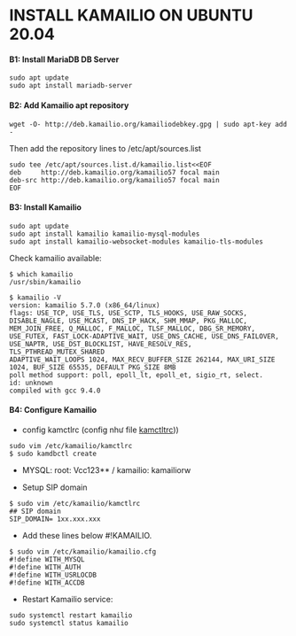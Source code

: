 # INSTALL KAMAILIO ON UBUNTU 20.04

#### B1: Install MariaDB DB Server

```
sudo apt update 
sudo apt install mariadb-server
```
#### B2: Add Kamailio apt repository

```
wget -O- http://deb.kamailio.org/kamailiodebkey.gpg | sudo apt-key add -
```
Then add the repository lines to /etc/apt/sources.list

```
sudo tee /etc/apt/sources.list.d/kamailio.list<<EOF
deb     http://deb.kamailio.org/kamailio57 focal main
deb-src http://deb.kamailio.org/kamailio57 focal main
EOF
```

#### B3: Install Kamailio 

```
sudo apt update
sudo apt install kamailio kamailio-mysql-modules
sudo apt install kamailio-websocket-modules kamailio-tls-modules
```

Check kamailio available:

```
$ which kamailio
/usr/sbin/kamailio

$ kamailio -V
version: kamailio 5.7.0 (x86_64/linux) 
flags: USE_TCP, USE_TLS, USE_SCTP, TLS_HOOKS, USE_RAW_SOCKS, DISABLE_NAGLE, USE_MCAST, DNS_IP_HACK, SHM_MMAP, PKG_MALLOC, MEM_JOIN_FREE, Q_MALLOC, F_MALLOC, TLSF_MALLOC, DBG_SR_MEMORY, USE_FUTEX, FAST_LOCK-ADAPTIVE_WAIT, USE_DNS_CACHE, USE_DNS_FAILOVER, USE_NAPTR, USE_DST_BLOCKLIST, HAVE_RESOLV_RES, TLS_PTHREAD_MUTEX_SHARED
ADAPTIVE_WAIT_LOOPS 1024, MAX_RECV_BUFFER_SIZE 262144, MAX_URI_SIZE 1024, BUF_SIZE 65535, DEFAULT PKG_SIZE 8MB
poll method support: poll, epoll_lt, epoll_et, sigio_rt, select.
id: unknown 
compiled with gcc 9.4.0
```



#### B4: Configure Kamailio
- config kamctlrc (config như file [kamctltrc](https://git.k8s.vn/dhieu23nd/kamailio/-/blob/main/kamctlrc)))
```
sudo vim /etc/kamailio/kamctlrc
$ sudo kamdbctl create
```

- MYSQL:
root: Vcc123** / kamailio: kamailiorw

- Setup SIP domain

```
$ sudo vim /etc/kamailio/kamctlrc
## SIP domain
SIP_DOMAIN= 1xx.xxx.xxx
```
- Add these lines below #!KAMAILIO.

```
$ sudo vim /etc/kamailio/kamailio.cfg
#!define WITH_MYSQL
#!define WITH_AUTH
#!define WITH_USRLOCDB
#!define WITH_ACCDB
```
- Restart Kamailio service:

```
sudo systemctl restart kamailio
sudo systemctl status kamailio
```
